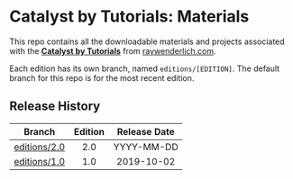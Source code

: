# Catalyst by Tutorials: Materials


This repo contains all the downloadable materials and projects associated with the **[Catalyst by Tutorials](https://store.raywenderlich.com/products/catalyst-by-tutorials)** from [raywenderlich.com](https://www.raywenderlich.com).

Each edition has its own branch, named `editions/[EDITION]`. The default branch for this repo is for the most recent edition.

## Release History

| Branch                                                                           | Edition | Release Date |
| -------------------------------------------------------------------------------- |:-------:|:------------:|
| [editions/2.0](https://github.com/raywenderlich/cat-materials/tree/editions/2.0) | 2.0     | YYYY-MM-DD   |
| [editions/1.0](https://github.com/raywenderlich/cat-materials/tree/editions/1.0) | 1.0     | 2019-10-02   |

